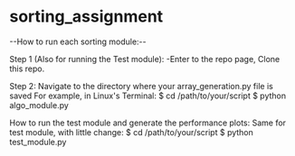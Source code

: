 # sorting_assignment

--How to run each sorting module:--


Step 1 (Also for running the Test module): 
  -Enter to the repo page, Clone this repo.

  
Step 2: 
  Navigate to the directory where your array_generation.py file is saved 
  For example, in Linux's Terminal:
  $ cd /path/to/your/script
  $ python algo_module.py


How to run the test module and generate the performance plots:
Same for test module, with little change:
$ cd /path/to/your/script
  $ python test_module.py
